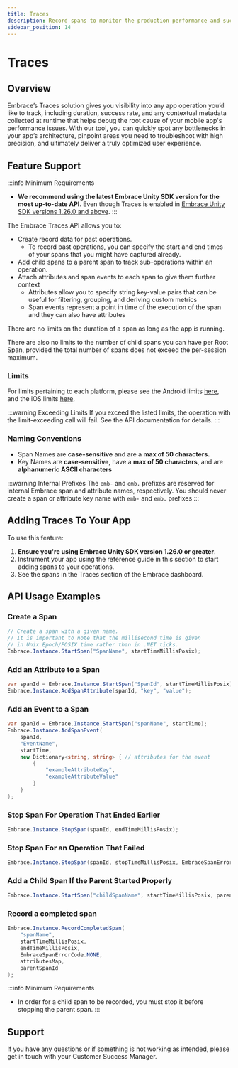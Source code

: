 ```yaml
---
title: Traces 
description: Record spans to monitor the production performance and success rates of operations within your mobile app.
sidebar_position: 14
---
```


# Traces

## Overview

Embrace’s Traces solution gives you visibility into any app operation you’d like to track, including duration, success rate, and any contextual metadata collected at runtime that helps debug the root cause of your mobile app's performance issues. With our tool, you can quickly spot any bottlenecks in your app’s architecture, pinpoint areas you need to troubleshoot with high precision, and ultimately deliver a truly optimized user experience.

## Feature Support

:::info Minimum Requirements
- **We recommend using the latest Embrace Unity SDK version for the most up-to-date API**. Even though Traces is enabled in [Embrace Unity SDK versions 1.26.0 and above](/unity/integration/linking-embrace/).
:::

The Embrace Traces API allows you to:

- Create record data for past operations.
    - To record past operations, you can specify the start and end times of your spans that you might have captured already.
- Add child spans to a parent span to track sub-operations within an operation.
- Attach attributes and span events to each span to give them further context
    - Attributes allow you to specify string key-value pairs that can be useful for filtering, grouping, and deriving custom metrics
    - Span events represent a point in time of the execution of the span and they can also have attributes

There are no limits on the duration of a span as long as the app is running.

There are also no limits to the number of child spans you can have per Root Span, provided the total number of spans does not exceed the per-session maximum.

### Limits

For limits pertaining to each platform, please see the Android limits [here](/android/features/traces/#limits), and the iOS limits [here](/ios/open-source/traces/#limits).

:::warning Exceeding Limits
If you exceed the listed limits, the operation with the limit-exceeding call will fail. See the API documentation for details.
:::

### Naming Conventions

- Span Names are **case-sensitive** and are a **max of 50 characters.**
- Key Names are **case-sensitive**, have a **max of 50 characters**, and are **alphanumeric ASCII characters**

:::warning Internal Prefixes
The `emb-` and `emb.` prefixes are reserved for internal Embrace span and attribute names, respectively. You should never create a span or attribute key name with `emb-` and `emb.` prefixes
:::

## Adding Traces To Your App

To use this feature:

1. **Ensure you're using Embrace Unity SDK version 1.26.0 or greater**.
3. Instrument your app using the reference guide in this section to start adding spans to your operations.
4. See the spans in the Traces section of the Embrace dashboard.

## API Usage Examples

### Create a Span

```csharp
// Create a span with a given name. 
// It is important to note that the millisecond time is given 
// in Unix Epoch/POSIX time rather than in .NET ticks.
Embrace.Instance.StartSpan("SpanName", startTimeMillisPosix);
```

### Add an Attribute to a Span

```csharp
var spanId = Embrace.Instance.StartSpan("SpanId", startTimeMillisPosix);
Embrace.Instance.AddSpanAttribute(spanId, "key", "value");
```

### Add an Event to a Span

```csharp
var spanId = Embrace.Instance.StartSpan("spanName", startTime);
Embrace.Instance.AddSpanEvent(
    spanId,
    "EventName",
    startTime,
    new Dictionary<string, string> { // attributes for the event
        {
            "exampleAttributeKey",
            "exampleAttributeValue"
        }
    }
);
```

### Stop Span For Operation That Ended Earlier

```csharp
Embrace.Instance.StopSpan(spanId, endTimeMillisPosix);
```

### Stop Span For an Operation That Failed

```csharp
Embrace.Instance.StopSpan(spanId, stopTimeMillisPosix, EmbraceSpanErrorCode.FAILURE);
```

### Add a Child Span If the Parent Started Properly

```csharp
Embrace.Instance.StartSpan("childSpanName", startTimeMillisPosix, parentSpanId)
```

### Record a completed span

```csharp
Embrace.Instance.RecordCompletedSpan(
    "spanName",
    startTimeMillisPosix,
    endTimeMillisPosix,
    EmbraceSpanErrorCode.NONE,
    attributesMap,
    parentSpanId
);
```

:::info Minimum Requirements
- In order for a child span to be recorded, you must stop it before stopping the parent span.
:::

## Support

If you have any questions or if something is not working as intended, please get in touch with your Customer Success Manager.
